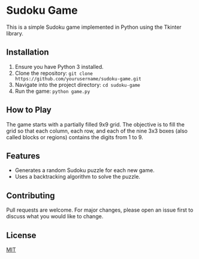 # Sudoku Game

This is a simple Sudoku game implemented in Python using the Tkinter library.

## Installation

1. Ensure you have Python 3 installed.
2. Clone the repository: `git clone https://github.com/yourusername/sudoku-game.git`
3. Navigate into the project directory: `cd sudoku-game`
4. Run the game: `python game.py`

## How to Play

The game starts with a partially filled 9x9 grid. The objective is to fill the grid so that each column, each row, and each of the nine 3x3 boxes (also called blocks or regions) contains the digits from 1 to 9.

## Features

- Generates a random Sudoku puzzle for each new game.
- Uses a backtracking algorithm to solve the puzzle.

## Contributing

Pull requests are welcome. For major changes, please open an issue first to discuss what you would like to change.

## License

[MIT](https://choosealicense.com/licenses/mit/)
